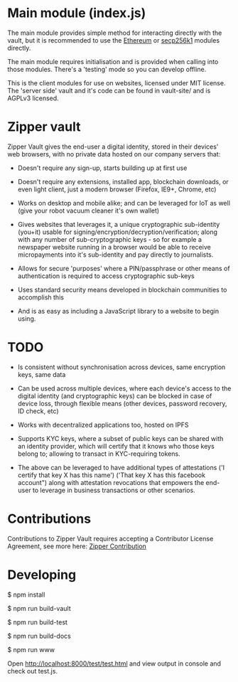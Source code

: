 # Main module (index.js)

The main module provides simple method for interacting directly with the
vault, but it is recommended to use the [Ethereum](../docs/ethereum/index.html)
or [secp256k1](../docs/secp256k1/index.html) modules directly.

The main module requires initialisation and is provided when calling into
those modules. There's a 'testing' mode so you can develop offline.

This is the client modules for use on websites, licensed under MIT license. The 'server side' vault and it's
code can be found in vault-site/ and is AGPLv3 licensed. 

# Zipper vault

Zipper Vault gives the end-user a digital identity, stored in their devices' web browsers, with no private data hosted on our company servers that:

- Doesn't require any sign-up, starts building up at first use

- Doesn't require any extensions, installed app, blockchain downloads, or even light client, just a modern browser (Firefox, IE9+, Chrome, etc)

- Works on desktop and mobile alike; and can be leveraged for IoT as well (give your robot vacuum cleaner it's own wallet)


- Gives websites that leverages it, a unique cryptographic sub-identity (you+it) usable for signing/encryption/decryption/verification; along with any number of sub-cryptographic keys - so for example a newspaper website running in a browser would be able to receive micropayments into it's sub-identity and pay directly to journalists.

- Allows for secure 'purposes' where a PIN/passphrase or other means of authentication is required to access cryptographic sub-keys

- Uses standard security means developed in blockchain communities to accomplish this

- And is as easy as including a JavaScript library to a website to begin using.

# TODO

- Is consistent without synchronisation across devices, same encryption keys, same data

- Can be used across multiple devices, where each device's access to the digital identity (and cryptographic keys) can be blocked in case of device loss, through flexible means (other devices, password recovery, ID check, etc)

- Works with decentralized applications too, hosted on IPFS

- Supports KYC keys, where a subset of public keys can be shared with an identity provider, which will certify that it knows who those keys belong to; allowing to transact in KYC-requiring tokens.

- The above can be leveraged to have additional types of attestations ('I certify that key X has this name') ('That key X has this facebook account") along with attestation revocations that empowers the end-user to leverage in business transactions or other scenarios.



# Contributions 

Contributions to Zipper Vault requires accepting a Contributor License Agreement, see more here: [Zipper Contribution](https://contribute.zipperglobal.com/)

# Developing

$ npm install

$ npm run build-vault

$ npm run build-test

$ npm run build-docs

$ npm run www

Open [http://localhost:8000/test/test.html](http://localhost:8000/test/test.html) and view output in console and
check out test.js.


